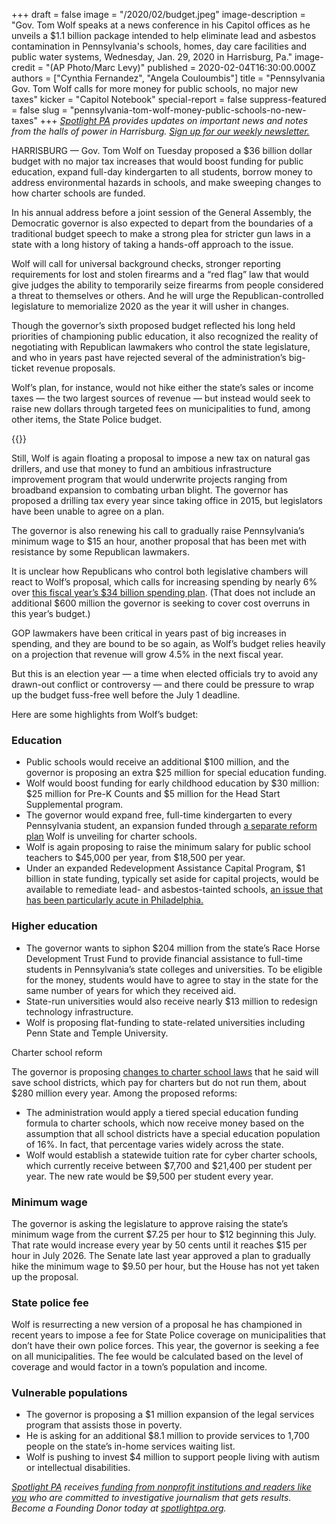 +++
draft = false
image = "/2020/02/budget.jpeg"
image-description = "Gov. Tom Wolf speaks at a news conference in his Capitol offices as he unveils a $1.1 billion package intended to help eliminate lead and asbestos contamination in Pennsylvania's schools, homes, day care facilities and public water systems, Wednesday, Jan. 29, 2020 in Harrisburg, Pa."
image-credit = "(AP Photo/Marc Levy)"
published = 2020-02-04T16:30:00.000Z
authors = ["Cynthia Fernandez", "Angela Couloumbis"]
title = "Pennsylvania Gov. Tom Wolf calls for more money for public schools, no major new taxes"
kicker = "Capitol Notebook"
special-report = false
suppress-featured = false
slug = "pennsylvania-tom-wolf-money-public-schools-no-new-taxes"
+++
*[Spotlight PA](https://www.spotlightpa.org/ "https\://www.spotlightpa.org/") provides updates on important news and notes from the halls of power in Harrisburg. [Sign up for our weekly newsletter.](https://www.spotlightpa.org/newsletters "https\://www.spotlightpa.org/newsletters")*

HARRISBURG — Gov. Tom Wolf on Tuesday proposed a $36 billion dollar budget with no major tax increases that would boost funding for public education, expand full-day kindergarten to all students, borrow money to address environmental hazards in schools, and make sweeping changes to how charter schools are funded.

In his annual address before a joint session of the General Assembly, the Democratic governor is also expected to depart from the boundaries of a traditional budget speech to make a strong plea for stricter gun laws in a state with a long history of taking a hands-off approach to the issue.

Wolf will call for universal background checks, stronger reporting requirements for lost and stolen firearms and a “red flag” law that would give judges the ability to temporarily seize firearms from people considered a threat to themselves or others. And he will urge the Republican-controlled legislature to memorialize 2020 as the year it will usher in changes.

Though the governor’s sixth proposed budget reflected his long held priorities of championing public education, it also recognized the reality of negotiating with Republican lawmakers who control the state legislature, and who in years past have rejected several of the administration’s big-ticket revenue proposals.

Wolf’s plan, for instance, would not hike either the state’s sales or income taxes — the two largest sources of revenue — but instead would seek to raise new dollars through targeted fees on municipalities to fund, among other items, the State Police budget.

{{<newsletter-inline>}}

Still, Wolf is again floating a proposal to impose a new tax on natural gas drillers, and use that money to fund an ambitious infrastructure improvement program that would underwrite projects ranging from broadband expansion to combating urban blight. The governor has proposed a drilling tax every year since taking office in 2015, but legislators have been unable to agree on a plan.

The governor is also renewing his call to gradually raise Pennsylvania’s minimum wage to $15 an hour, another proposal that has been met with resistance by some Republican lawmakers.

It is unclear how Republicans who control both legislative chambers will react to Wolf’s proposal, which calls for increasing spending by nearly 6% over [this fiscal year’s $34 billion spending plan](https://www.inquirer.com/news/tom-wolf-signs-budget-deal-20190628.html "https\://www.inquirer.com/news/tom-wolf-signs-budget-deal-20190628.html"). (That does not include an additional $600 million the governor is seeking to cover cost overruns in this year’s budget.)

GOP lawmakers have been critical in years past of big increases in spending, and they are bound to be so again, as Wolf’s budget relies heavily on a projection that revenue will grow 4.5% in the next fiscal year.

But this is an election year — a time when elected officials try to avoid any drawn-out conflict or controversy — and there could be pressure to wrap up the budget fuss-free well before the July 1 deadline.

Here are some highlights from Wolf’s budget:

### Education

* Public schools would receive an additional $100 million, and the governor is proposing an extra $25 million for special education funding.
* Wolf would boost funding for early childhood education by $30 million: $25 million for Pre-K Counts and $5 million for the Head Start Supplemental program.
* The governor would expand free, full-time kindergarten to every Pennsylvania student, an expansion funded through [a separate reform plan](https://www.inquirer.com/news/charter-school-reform-pennsylvania-tom-wolf-budget-20200203.html "https\://www.inquirer.com/news/charter-school-reform-pennsylvania-tom-wolf-budget-20200203.html") Wolf is unveiling for charter schools.
* Wolf is again proposing to raise the minimum salary for public school teachers to $45,000 per year, from $18,500 per year.
* Under an expanded Redevelopment Assistance Capital Program, $1 billion in state funding, typically set aside for capital projects, would be available to remediate lead- and asbestos-tainted schools, [an issue that has been particularly acute in Philadelphia.](https://www.inquirer.com/news/inq/toxic-city-philadelphia-inquirer-investigation-lead-asbestos-schools-20170618.html "https\://www.inquirer.com/news/inq/toxic-city-philadelphia-inquirer-investigation-lead-asbestos-schools-20170618.html")

### Higher education

* The governor wants to siphon $204 million from the state’s Race Horse Development Trust Fund to provide financial assistance to full-time students in Pennsylvania’s state colleges and universities. To be eligible for the money, students would have to agree to stay in the state for the same number of years for which they received aid.
* State-run universities would also receive nearly $13 million to redesign technology infrastructure.
* Wolf is proposing flat-funding to state-related universities including Penn State and Temple University.

Charter school reform

The governor is proposing [changes to charter school laws](https://www.inquirer.com/news/charter-school-reform-pennsylvania-tom-wolf-budget-20200203.html "https\://www.inquirer.com/news/charter-school-reform-pennsylvania-tom-wolf-budget-20200203.html") that he said will save school districts, which pay for charters but do not run them, about $280 million every year. Among the proposed reforms:

* The administration would apply a tiered special education funding formula to charter schools, which now receive money based on the assumption that all school districts have a special education population of 16%. In fact, that percentage varies widely across the state.
* Wolf would establish a statewide tuition rate for cyber charter schools, which currently receive between $7,700 and $21,400 per student per year. The new rate would be $9,500 per student every year.

### Minimum wage

The governor is asking the legislature to approve raising the state’s minimum wage from the current $7.25 per hour to $12 beginning this July. That rate would increase every year by 50 cents until it reaches $15 per hour in July 2026. The Senate late last year approved a plan to gradually hike the minimum wage to $9.50 per hour, but the House has not yet taken up the proposal.

### State police fee

Wolf is resurrecting a new version of a proposal he has championed in recent years to impose a fee for State Police coverage on municipalities that don’t have their own police forces. This year, the governor is seeking a fee on all municipalities. The fee would be calculated based on the level of coverage and would factor in a town’s population and income.

### Vulnerable populations

* The governor is proposing a $1 million expansion of the legal services program that assists those in poverty.
* He is asking for an additional $8.1 million to provide services to 1,700 people on the state’s in-home services waiting list.
* Wolf is pushing to invest $4 million to support people living with autism or intellectual disabilities.

*[Spotlight PA](https://www.spotlightpa.org/ "https\://www.spotlightpa.org/") receives[ funding from nonprofit institutions and readers like you](https://www.spotlightpa.org/support "https\://www.spotlightpa.org/support") who are committed to investigative journalism that gets results. Become a Founding Donor today at [spotlightpa.org](https://www.spotlightpa.org/ "https\://www.spotlightpa.org/").*
